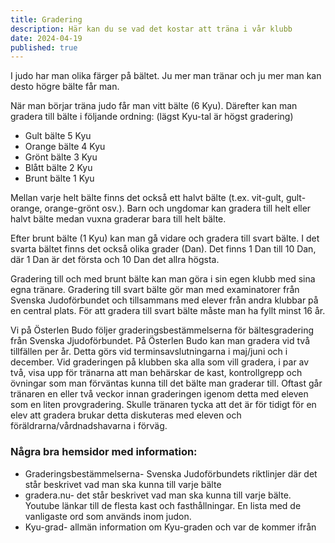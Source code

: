 ```yaml
---
title: Gradering
description: Här kan du se vad det kostar att träna i vår klubb
date: 2024-04-19
published: true
---
```


I judo har man olika färger på bältet. Ju mer man tränar och ju mer man kan desto högre bälte får man.

När man börjar träna judo får man vitt bälte (6 Kyu). Därefter kan man gradera till bälte i följande ordning: (lägst Kyu-tal är högst gradering)

- Gult bälte 5 Kyu
- Orange bälte 4 Kyu
- Grönt bälte 3 Kyu
- Blått bälte 2 Kyu
- Brunt bälte 1 Kyu

Mellan varje helt bälte finns det också ett halvt bälte (t.ex. vit-gult, gult-orange, orange-grönt osv.). Barn och ungdomar kan gradera till helt eller halvt bälte medan vuxna graderar bara till helt bälte.

Efter brunt bälte (1 Kyu) kan man gå vidare och gradera till svart bälte. I det svarta bältet finns det också olika grader (Dan). Det finns 1 Dan till 10 Dan, där 1 Dan är det första och 10 Dan det allra högsta.

Gradering till och med brunt bälte kan man göra i sin egen klubb med sina egna tränare. Gradering till svart bälte gör man med examinatorer från Svenska Judoförbundet och tillsammans med elever från andra klubbar på en central plats. För att gradera till svart bälte måste man ha fyllt minst 16 år.

Vi på Österlen Budo följer graderingsbestämmelserna för bältesgradering från Svenska Jjudoförbundet. På Österlen Budo kan man gradera vid två tillfällen per år. Detta görs vid terminsavslutningarna i maj/juni och i december. Vid graderingen på klubben ska alla som vill gradera, i par av två, visa upp för tränarna att man behärskar de kast, kontrollgrepp och övningar som man förväntas kunna till det bälte man graderar till. Oftast går tränaren en eller två veckor innan graderingen igenom detta med eleven som en liten provgradering. Skulle tränaren tycka att det är för tidigt för en elev att gradera brukar detta diskuteras med eleven och föräldrarna/vårdnadshavarna i förväg.

### Några bra hemsidor med information:

- Graderingsbestämmelserna- Svenska Judoförbundets riktlinjer där det står beskrivet vad man ska kunna till varje bälte
- gradera.nu- det står beskrivet vad man ska kunna till varje bälte. Youtube länkar till de flesta kast och fasthållningar. En lista med de vanligaste ord som används inom judon.
- Kyu-grad- allmän information om Kyu-graden och var de kommer ifrån
